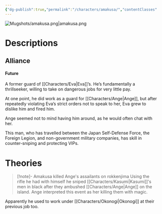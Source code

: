 ```yaml
---
{"dg-publish":true,"permalink":"/characters/amakusa/","contentClasses":"center-headings","tags":["other","human"]}
---
```



![Mugshots/amakusa.png|amakusa.png](/img/user/Mugshots/amakusa.png)
# Descriptions


## Alliance
#### Future

A former guard of [[Characters/Eva\|Eva]]’s.
He’s fundamentally a thrillseeker, willing to take on dangerous jobs for very little pay.

At one point, he did work as a guard for [[Characters/Ange\|Ange]], but after repeatedly violating Eva’s strict orders not to speak to her, Eva grew to dislike him and fired him.

Ange seemed not to mind having him around, as he would often chat with her.

This man, who has travelled between the Japan Self-Defense Force, the Foreign Legion, and non-government military companies, has skill in counter-sniping and protecting VIPs.
# Theories


<div class="transclusion internal-embed is-loaded"><div class="markdown-embed">



> [!note]- Amakusa killed Ange's assailants on rokkenjima
> Using the rifle he had with himself he sniped [[Characters/Kasumi\|Kasumi]]'s men in black after they ambushed [[Characters/Ange\|Ange]] on the island. 
> Ange interpreted this event as her killing them with magic.

</div></div>


Apparently he used to work under [[Characters/Okonogi\|Okonogi]] at their previous job too.